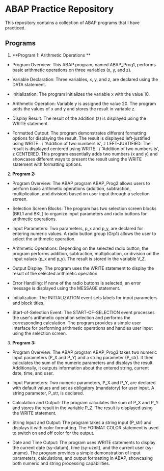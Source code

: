 # ABAP Practice Repository 

This repository contains a collection of ABAP programs that I have practiced.

## Programs

1. **Program 1: Arithmetic Operations **
   
- Program Overview:
This ABAP program, named ABAP_Prog1, performs basic arithmetic operations on three variables (x, y, and z).

- Variable Declaration:
Three variables, x, y, and z, are declared using the DATA statement.

- Initialization:
The program initializes the variable x with the value 10.

- Arithmetic Operation:
Variable y is assigned the value 20.
The program adds the values of x and y and stores the result in variable z.

- Display Result:
The result of the addition (z) is displayed using the WRITE statement.

- Formatted Output:
The program demonstrates different formatting options for displaying the result.
The result is displayed left-justified using WRITE : / 'Addition of two numbers is', z LEFT-JUSTIFIED.
The result is displayed centered using WRITE : / 'Addition of two numbers is', z CENTERED.
This program essentially adds two numbers (x and y) and showcases different ways to present the result using the WRITE statement with formatting options.

2. **Program 2:**

- Program Overview:
The ABAP program ABAP_Prog2 allows users to perform basic arithmetic operations (addition, subtraction, multiplication, and division) based on user input through a selection screen.

- Selection Screen Blocks:
The program has two selection screen blocks (BKL1 and BKL) to organize input parameters and radio buttons for arithmetic operations.

- Input Parameters:
Two parameters, p_x and p_y, are declared for entering numeric values.
A radio button group (Grp1) allows the user to select the arithmetic operation.

- Arithmetic Operations:
Depending on the selected radio button, the program performs addition, subtraction, multiplication, or division on the input values (p_x and p_y).
The result is stored in the variable V_Z.

- Output Display:
The program uses the WRITE statement to display the result of the selected arithmetic operation.

- Error Handling:
If none of the radio buttons is selected, an error message is displayed using the MESSAGE statement.

- Initialization:
The INITIALIZATION event sets labels for input parameters and block titles.

- Start-of-Selection Event:
The START-OF-SELECTION event processes the user's arithmetic operation selection and performs the corresponding calculation.
The program provides a simple user interface for performing arithmetic operations and handles user input using the selection screen.

3. **Program 3:**

- Program Overview:
The ABAP program ABAP_Prog3 takes two numeric input parameters (P_X and P_Y) and a string parameter (P_str). It then calculates the sum of the numeric parameters and displays the result. Additionally, it outputs information about the entered string, current date, time, and user.

- Input Parameters:
Two numeric parameters, P_X and P_Y, are declared with default values and set as obligatory (mandatory) for user input.
A string parameter, P_str, is declared.

- Calculation and Output:
The program calculates the sum of P_X and P_Y and stores the result in the variable P_Z.
The result is displayed using the WRITE statement.

- String Input and Output:
The program takes a string input (P_str) and displays it with color formatting.
The FORMAT COLOR statement is used to switch on and off color for the output.

- Date and Time Output:
The program uses WRITE statements to display the current date (sy-datum), time (sy-uzeit), and the current user (sy-uname).
The program provides a simple demonstration of input parameters, calculations, and output formatting in ABAP, showcasing both numeric and string processing capabilities.
